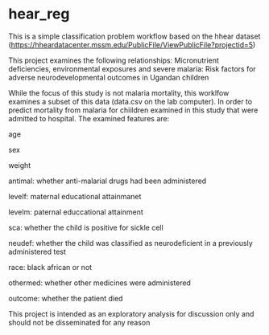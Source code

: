# hear_reg

This is a simple classification problem workflow based on the hhear dataset (https://hheardatacenter.mssm.edu/PublicFile/ViewPublicFile?projectid=5)

This project examines the following relationships: Micronutrient deficiencies, environmental exposures and severe malaria: Risk factors for adverse neurodevelopmental outcomes in Ugandan children

While the focus of this study is not malaria mortality, this worklfow examines a subset of this data (data.csv on the lab computer). In order to predict mortality from malaria for chiildren examined in this study that
were admitted to hospital. The examined features are: 

age

sex

weight

antimal: whether anti-malarial drugs had been administered

levelf: maternal educational attainmanet

levelm: paternal educcational attainment

sca: whether the child is positive for sickle cell

neudef: whether the child was classified as neurodeficient in a previously administered test

race: black african or not

othermed: whether other medicines were administered

outcome: whether the patient died

This project is intended as an exploratory analysis for discussion only and should not be disseminated for any reason
